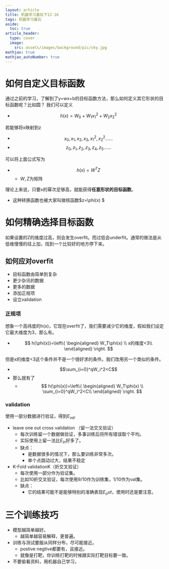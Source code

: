 ```yaml
---
layout: article
title: 机器学习基石下12-16
tags: 机器学习基石
aside:
  toc: true
article_header:
  type: cover
  image:
    src: assets/images/background/pic/sky.jpg
mathjax: true
mathjax_autoNumber: true
---
```

# 如何自定义目标函数
通过之前的学习，了解到了y=wx+b的目标函数方法，那么如何定义其它形状的目标函数呢？比如圆？
我们可以定义
- $$h(x) = W_0+W_1x_1^2+W_2x_2^2$$

若能够将x映射到z
- $$x_0,x_1,x_2,x_3,x_1^2,x_2^2......$$
- $$z_0,z_1,z_2,z_3,z_4,z_5......$$

可以将上面公式写为
- $$h(x) = W^TZ$$
    - $W,Z$为矩阵

理论上来说，只要x的幂次足够高，就能获得**任意形状的目标函数**。
- 这种转换函数也被大家叫做核函数$z=\phi(x) $
<!--more-->
# 如何精确选择目标函数
如果设置的Z的维度过高，则会发生overfit。而过低会underfit。通常的做法是从低维慢慢的往上加，找到一个比较好的地方停下来。
## 如何应对overfit
- 目标函数由简单到复杂
- 更少杂讯的数据
- 更多的数据
- 添加正规项
- 设立validation

### 正规项
想象一个高纬度的h(x)，它现在overfit了，我们需要减少它的维度，假如我们设定它最大维度为3，那么有。
- $$ h(\phi(x))=\left\{
\begin{aligned}
W_T\phi(x) \\
x的维度<3\\
\end{aligned}
\right.
$$

但是x的维度<3这个条件并不是一个很好求的条件。我们改用另一个类似的条件。
- $$\sum_{i=0}^qW_i^2<C$$
- 那么就有了
    - $$ h(\phi(x))=\left\{
\begin{aligned}
W_T\phi(x) \\
\sum_{i=0}^qW_i^2<C\\
\end{aligned}
\right.
$$

### validation
使用一部分数据进行验证，得到$E_{val}$

- leave one out cross validation （留一法交叉验证）
    - 每次训练留一个数据做验证，多事训练后将所有错误取个平均。
    - 实际使用上留一法比$E_{in}$好多了。
    - 缺点：
        - 是数据很多的情况下，那么要训练非常多次。
        - 单个点跳动过大，结果不稳定
- K-Fold validationK（折交叉验证）
    - 每次使用一部分作为验证集。
    - 比如10折交叉验证，每次使用9/10作为训练集，1/10作为val集。
    - 缺点：
        - 它的结果可能不是能够特别的准确表现$E_out$，使用时还是要注意。

# 三个训练技巧
- 模型越简单越好。
    - 越简单越容易解释，更普遍。
- 训练与测试要服从同样分布，尽可能接近。
    - postive negtive都要有，且接近。
    - 就像是打靶，你训练打靶的时候跟实际打靶目标要一致。
- 不要偷看资料，用机器自己学习，
